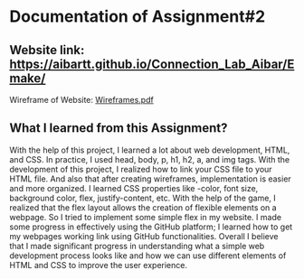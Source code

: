 # Documentation of Assignment#2

## Website link: https://aibartt.github.io/Connection_Lab_Aibar/Emake/

Wireframe of Website: [Wireframes.pdf](https://github.com/aibartt/Connection_Lab_Aibar/files/9485277/Wireframes.pdf)

## What I learned from this Assignment?

With the help of this project, I learned a lot about web development, HTML, and CSS. In practice, I used head, body, p, h1, h2, a, and img tags. With the development of this project, I realized how to link your CSS file to your HTML file. And also that after creating wireframes, implementation is easier and more organized. I learned CSS properties like -color, font size, background color, flex, justify-content, etc. With the help of the game, I realized that the flex layout allows the creation of flexible elements on a webpage. So I tried to implement some simple flex in my website. I made some progress in effectively using the GitHub platform; I learned how to get my webpages working link using GitHub functionalities. Overall I believe that I made significant progress in understanding what a simple web development process looks like and how we can use different elements of HTML and CSS to improve the user experience.
